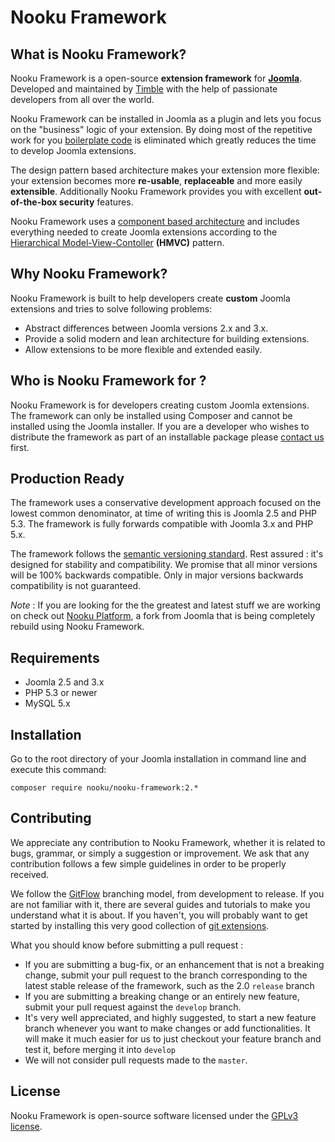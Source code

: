 Nooku Framework
===============

What is Nooku Framework?
-------------------------

Nooku Framework is a open-source **extension framework** for **[Joomla](http://www.joomla.org)**. Developed and maintained by
[Timble](http://timble.net) with the help of passionate developers from all over the world.

Nooku Framework can be installed in Joomla as a plugin and lets you focus on the "business" logic of your extension. By
doing most of the repetitive work for you [boilerplate code][boilerplate] is eliminated which greatly reduces the time
to develop Joomla extensions.

The design pattern based architecture makes your extension more flexible: your extension becomes more **re-usable**,
**replaceable** and more easily **extensible**. Additionally Nooku Framework provides you with excellent **out-of-the-box
 security** features.

Nooku Framework uses a [component based architecture](http://en.wikipedia.org/wiki/Component-based_software_engineering)
and includes everything needed to create Joomla extensions according to the [Hierarchical Model-View-Contoller][HMVC]
**(HMVC)** pattern.

Why Nooku Framework?
--------------------

Nooku Framework is built to help developers create **custom** Joomla extensions and tries to solve following problems:

* Abstract differences between Joomla versions 2.x and 3.x.
* Provide a solid modern and lean architecture for building extensions.
* Allow extensions to be more flexible and extended easily.

Who is Nooku Framework for ?
----------------------------

Nooku Framework is for developers creating custom Joomla extensions. The framework can only be installed using Composer
and cannot be installed using the Joomla installer. If you are a developer who wishes to distribute the framework as part
of an installable package please [contact us](http://www.timble.net/contact/) first.

Production Ready
----------------

The framework uses a conservative development approach focused on the lowest common denominator, at time of writing this
is Joomla 2.5 and PHP 5.3. The framework is fully forwards compatible with Joomla 3.x and PHP 5.x.

The framework follows the [semantic versioning standard](http://semver.org/). Rest assured : it's designed for stability
and compatibility. We promise that all minor versions will be 100% backwards compatible. Only in major versions backwards
compatibility is not guaranteed.

*Note* : If you are looking for the the greatest and latest stuff we are working on check out [Nooku Platform][nooku-platform],
a fork from Joomla that is being completely rebuild using Nooku Framework.

Requirements
------------

* Joomla 2.5 and 3.x
* PHP 5.3 or newer
* MySQL 5.x

Installation
------------

Go to the root directory of your Joomla installation in command line and execute this command:

```
composer require nooku/nooku-framework:2.*
```

Contributing
------------

We appreciate any contribution to Nooku Framework, whether it is related to bugs, grammar, or simply a suggestion or
improvement. We ask that any contribution follows a few simple guidelines in order to be properly received.

We follow the [GitFlow][gitflow-model] branching model, from development to release. If you are not familiar with it,
there are several guides and tutorials to make you understand what it is about. If you haven't, you will probably want
to get started by installing this very good collection of [git extensions][gitflow-extensions].

What you should know before submitting a pull request :

- If you are submitting a bug-fix, or an enhancement that is not a breaking change, submit your pull request to the
branch corresponding to the latest stable release of the framework, such as the 2.0 `release` branch
-  If you are submitting a breaking change or an entirely new feature, submit your pull request against the `develop`
branch.
- It's very well appreciated, and highly suggested, to start a new feature branch whenever you want to make changes or
add functionalities. It will make it much easier for us to just checkout your feature branch and test it, before merging
it into `develop`
- We will not consider pull requests made to the `master`.

License
-------

Nooku Framework is open-source software licensed under the [GPLv3 license](LICENSE.txt).

[HMVC]: http://en.wikipedia.org/wiki/Hierarchical_model%E2%80%93view%E2%80%93controller
[boilerplate]: http://en.wikipedia.org/wiki/Boilerplate_code

[nooku-platform]: https://github.com/nooku/nooku-platform
[nooku-framework]: https://github.com/nooku/nooku-framework

[gitflow-model]: http://nvie.com/posts/a-successful-git-branching-model/
[gitflow-extensions]: https://github.com/nvie/gitflow
